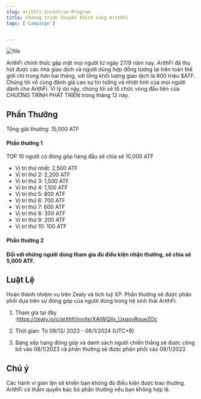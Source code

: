 ```yaml
---
slug: arithfi-Incentive-Program
title: Chương trình khuyến khích cùng ArithFi
tags: ['Campaign']


---
```


![file](https://nftstorage.link/ipfs/bafybeiglkbcr7ohsbpbwpcjgmr6fmvkcb3fue2xoj7kli72giiyzog5dwu)

ArithFi chính thức gặp mặt mọi người từ ngày 27/9 năm nay. ArithFi đã thu hút được các nhà giao dịch và người dùng hợp đồng tương lai trên toàn thế giới chỉ trong hơn hai tháng, với tổng khối lượng giao dịch là 600 triệu $ATF. Chúng tôi vô cùng đánh giá cao sự tin tưởng và nhiệt tình của mọi người dành cho ArithFi. Vì lý do này, chúng tôi sẽ tổ chức vòng đầu tiên của CHƯƠNG TRÌNH PHÁT TRIỂN trong tháng 12 này.

## Phần Thưởng

Tổng giải thưởng: 15,000 ATF
#### Phần thưởng 1

TOP 10 người có đóng góp hàng đầu sẽ chia sẻ 10,000 ATF

- Vị trí thứ nhất: 2,500 ATF
- Vị trí thứ 2: 2,200 ATF
- Vị trí thứ 3: 1,500 ATF
- Vị trí thứ 4: 1,100 ATF
-  Vị trí thứ 5: 800 ATF
- Vị trí thứ 6: 700 ATF
-  Vị trí thứ 7: 600 ATF
- Vị trí thứ 8: 300 ATF
-  Vị trí thứ 9: 200 ATF
- Vị trí thứ 10: 100 ATF

#### Phần thưởng 2

#### Đối với những người dùng tham gia đủ điều kiện nhận thưởng, sẽ chia sẻ 5,000 ATF.

## **Luật Lệ**

Hoàn thành nhiệm vụ trên Zealy và tích luỹ XP. Phần thưởng sẽ được phân phối dựa trên sự đóng góp của người dùng trong hệ sinh thái ArithFi.

1. Tham gia tại đây :https://zealy.io/c/arithfi/invite/XAIWQIlx_UxqqvRqueZOc

2. Thời gian: Từ 09/12/ 2023 - 08/1/2024 (UTC+8)

3. Bảng xếp hạng đóng góp và danh sách người chiến thắng sẽ được công bố vào 08/1/2023 và phần thưởng sẽ được phân phối vào 09/1/2023

## **Chú ý**

Các hành vi gian lận sẽ khiến bạn không đủ điều kiện được trao thưởng. ArithFi có thẩm quyền bác bỏ phần thưởng nếu bạn không hợp lệ.
